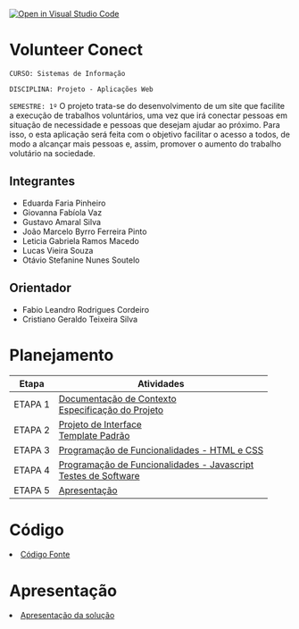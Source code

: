 [![Open in Visual Studio Code](https://classroom.github.com/assets/open-in-vscode-c66648af7eb3fe8bc4f294546bfd86ef473780cde1dea487d3c4ff354943c9ae.svg)](https://classroom.github.com/online_ide?assignment_repo_id=10399697&assignment_repo_type=AssignmentRepo)
# Volunteer Conect

`CURSO: Sistemas de Informação`

`DISCIPLINA: Projeto - Aplicações Web`

`SEMESTRE: 1º`
O projeto trata-se do desenvolvimento de um site que facilite a execução de trabalhos voluntários, uma vez que irá conectar pessoas em situação de necessidade e pessoas que desejam ajudar ao próximo. Para isso, o esta aplicação será feita com o objetivo facilitar o acesso a todos, de modo a alcançar mais pessoas e, assim, promover o aumento do trabalho volutário na sociedade.  

## Integrantes

* Eduarda Faria Pinheiro 
* Giovanna Fabíola Vaz
* Gustavo Amaral Silva
* João Marcelo Byrro Ferreira Pinto
* Leticia Gabriela Ramos Macedo
* Lucas Vieira Souza
* Otávio Stefanine Nunes Soutelo

## Orientador

* Fabio Leandro Rodrigues Cordeiro
* Cristiano Geraldo Teixeira Silva

# Planejamento

| Etapa         | Atividades |
|  :----:   | ----------- |
| ETAPA 1         |[Documentação de Contexto](docs/context.md) <br> [Especificação do Projeto](docs/especification.md) |
| ETAPA 2         |[Projeto de Interface](docs/interface.md) <br> [Template Padrão](docs/template.md) |
| ETAPA 3         |[Programação de Funcionalidades - HTML e CSS](docs/development.md) |
| ETAPA 4        |[Programação de Funcionalidades - Javascript](docs/development.md) <br> [Testes de Software ](docs/tests.md) |
| ETAPA 5         | [Apresentação](presentation/README.md) |

# Código

<li><a href="src/README.md"> Código Fonte</a></li>

# Apresentação

<li><a href="presentation/README.md"> Apresentação da solução</a></li>
